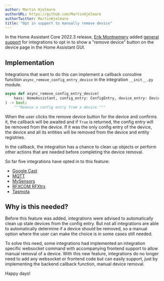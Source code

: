 ```yaml
---
author: Martin Hjelmare
authorURL: https://github.com/MartinHjelmare
authorTwitter: MartinHjelmare
title: "Opt in support to manually remove device"
---
```


In the Home Assistant Core 2022.3 release, [Erik Montnemery](https://github.com/emontnemery) added [general support](https://github.com/home-assistant/core/pull/66188) for integrations to opt in to show a "remove device" button on the device page in the Home Assistant GUI.

## Implementation

Integrations that want to do this can implement a callback coroutine function `async_remove_config_entry_device` in the integration `__init__.py` module.

```py
async def async_remove_config_entry_device(
    hass: HomeAssistant, config_entry: ConfigEntry, device_entry: DeviceEntry
) -> bool:
    """Remove a config entry from a device."""
```

When the user clicks the remove device button for the device and confirms it, the callback will be awaited and if `True` is returned, the config entry will be removed from the device. If it was the only config entry of the device, the device and all its entities will be removed from the device and entity registries.

In the callback, the integration has a chance to clean up objects or perform other actions that are needed before completing the device removal.

So far five integrations have opted in to this feature:

- [Google Cast](https://github.com/home-assistant/core/pull/66808)
- [MQTT](https://github.com/home-assistant/core/pull/66766)
- [MySensors](https://github.com/home-assistant/core/pull/67128)
- [RFXCOM RFXtrx](https://github.com/home-assistant/core/pull/58252)
- [Tasmota](https://github.com/home-assistant/core/pull/66811)

## Why is this needed?

Before this feature was added, integrations were advised to automatically clean up stale devices from the config entry. But not all integrations are able to automatically determine if a device should be removed, so a manual option where the user can make the choice is in some cases still needed.

To solve this need, some integrations had implemented an integration specific websocket command with accompanying frontend support to allow manual removal of a device. With this new feature, integrations do no longer need to add any websocket or frontend code but can easily support, just by implementing the backend callback function, manual device removal.

Happy days!
